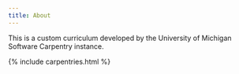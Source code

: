 ```yaml
---
title: About
---
```


This is a custom curriculum developed by the University of Michigan Software Carpentry instance.

{% include carpentries.html %}
